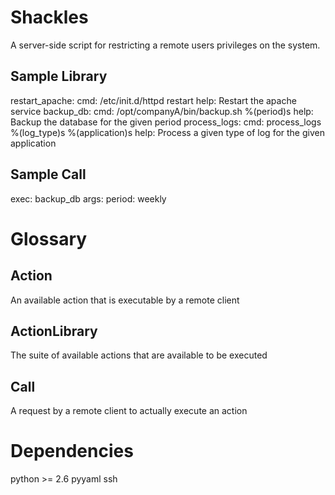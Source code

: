 # Shackles
A server-side script for restricting a remote users privileges on the system.

## Sample Library
 restart_apache:
     cmd: /etc/init.d/httpd restart
     help: Restart the apache service
 backup_db:
     cmd: /opt/companyA/bin/backup.sh %(period)s
     help: Backup the database for the given period
 process_logs:
     cmd: process_logs %(log_type)s %(application)s
     help: Process a given type of log for the given application

## Sample Call
 exec: backup_db
 args:
     period: weekly


# Glossary
## Action
An available action that is executable by a remote client
## ActionLibrary
The suite of available actions that are available to be executed
## Call
A request by a remote client to actually execute an action


# Dependencies
 python >= 2.6
 pyyaml
 ssh
